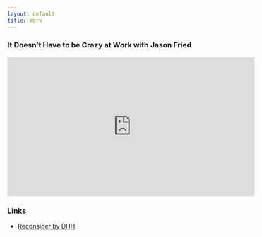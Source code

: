 ```yaml
---
layout: default
title: Work
---
```


### It Doesn’t Have to be Crazy at Work with Jason Fried

<iframe width="560" height="315" src="https://www.youtube-nocookie.com/embed/-YG0kMpzL_A" title="YouTube video player" frameborder="0" allow="accelerometer; autoplay; clipboard-write; encrypted-media; gyroscope; picture-in-picture" allowfullscreen></iframe>

### Links

- [Reconsider by DHH](https://signalvnoise.com/posts/3972-reconsider)
